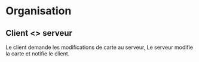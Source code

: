 # Organisation

## Client <> serveur

Le client demande les modifications de carte au serveur,
Le serveur modifie la carte et notifie le client.